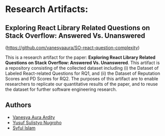 # Research Artifacts: 
## Exploring React Library Related Questions on Stack Overflow: Answered Vs. Unanswered

(https://github.com/vanesyaaura/SO-react-question-complexity)

This is a research artifact for the paper: **Exploring React Library Related Questions on Stack Overflow: Answered Vs. Unanswered**. This artifact is a repository consisting of the collected dataset including (i) the Dataset of Labeled React-related Questions for RQ1, and (ii) the Dataset of Reputation Scores and PD Scores for RQ2. The purposes of this artifact are to enable researchers to replicate our quantitative results of the paper, and to reuse the dataset for further software engineering research.

## Authors
* [Vanesya Aura Ardity](https://github.com/vanesyaaura)
* [Yusuf Sulistyo Nugroho](https://github.com/yusufsn)
* [Syful Islam](https://github.com/syful-is)
